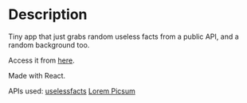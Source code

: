 # Description

Tiny app that just grabs random useless facts from a public API, and a random background too.

Access it from [here](https://mojopy.github.io/random-fact-fetcher/).

Made with React.

APIs used:
    [uselessfacts](https://uselessfacts.jsph.pl)
    [Lorem Picsum](https://picsum.photos)
